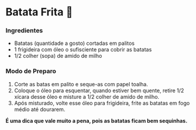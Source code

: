 # Batata Frita :fries:

### Ingredientes

- Batatas (quantidade a gosto) cortadas em palitos
- 1 frigideira com óleo o sufisciente para cobrir as batatas
- 1/2 colher (sopa) de amido de milho


### Modo de Preparo

1. Corte as batas em palito e seque-as com papel toalha.
2. Coloque o óleo para esquentar, quando estiver bem quente, retire 1/2 xícara desse óleo e misture a 1/2 colher de amido de milho.
3. Após misturado, volte esse óleo para frigideira, frite as batatas em fogo médio até dourarem.


**É uma dica que vale muito a pena, pois as batatas ficam bem sequinhas.**





